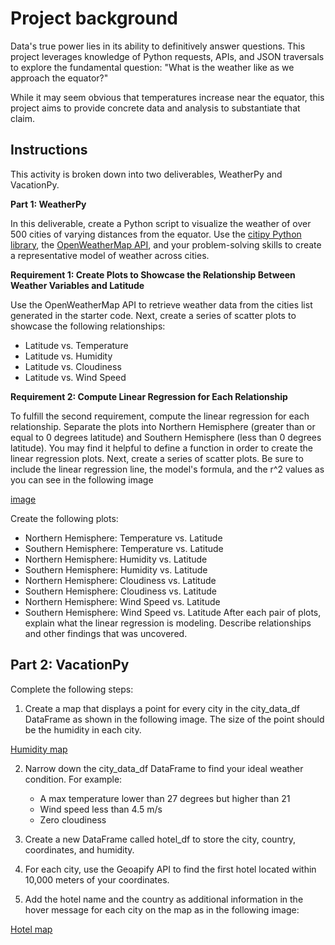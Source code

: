 # Project background
Data's true power lies in its ability to definitively answer questions. This project leverages knowledge of Python requests, APIs, and JSON traversals to explore the fundamental question: "What is the weather like as we approach the equator?"

While it may seem obvious that temperatures increase near the equator, this project aims to provide concrete data and analysis to substantiate that claim.

## Instructions

This activity is broken down into two deliverables, WeatherPy and VacationPy.

**Part 1: WeatherPy**

In this deliverable, create a Python script to visualize the weather of over 500 cities of varying distances from the equator. Use the [citipy Python library](https://pypi.org/project/citipy/), the [OpenWeatherMap API](https://openweathermap.org/api), and your problem-solving skills to create a representative model of weather across cities.

**Requirement 1: Create Plots to Showcase the Relationship Between Weather Variables and Latitude**

Use the OpenWeatherMap API to retrieve weather data from the cities list generated in the starter code. Next, create a series of scatter plots to showcase the following relationships:
* Latitude vs. Temperature
* Latitude vs. Humidity
* Latitude vs. Cloudiness
* Latitude vs. Wind Speed

**Requirement 2: Compute Linear Regression for Each Relationship**

To fulfill the second requirement, compute the linear regression for each relationship. Separate the plots into Northern Hemisphere (greater than or equal to 0 degrees latitude) and Southern Hemisphere (less than 0 degrees latitude). You may find it helpful to define a function in order to create the linear regression plots.
Next, create a series of scatter plots. Be sure to include the linear regression line, the model's formula, and the r^2 values as you can see in the following image

[image](https://static.bc-edx.com/data/dl-1-2/m6/lms/img/linear-regression-plot.png)


Create the following plots:
* Northern Hemisphere: Temperature vs. Latitude
* Southern Hemisphere: Temperature vs. Latitude
* Northern Hemisphere: Humidity vs. Latitude
* Southern Hemisphere: Humidity vs. Latitude
* Northern Hemisphere: Cloudiness vs. Latitude
* Southern Hemisphere: Cloudiness vs. Latitude
* Northern Hemisphere: Wind Speed vs. Latitude
* Southern Hemisphere: Wind Speed vs. Latitude
After each pair of plots, explain what the linear regression is modeling. Describe relationships and other findings that was uncovered.

## Part 2: VacationPy

Complete the following steps:

1. Create a map that displays a point for every city in the city_data_df DataFrame as shown in the following image. The size of the point should be the humidity in each city.

[Humidity map](https://static.bc-edx.com/data/dl-1-2/m6/lms/img/humidity_map.png)

2. Narrow down the city_data_df DataFrame to find your ideal weather condition. For example:
   - A max temperature lower than 27 degrees but higher than 21
   - Wind speed less than 4.5 m/s
   - Zero cloudiness

3. Create a new DataFrame called hotel_df to store the city, country, coordinates, and humidity.
4. For each city, use the Geoapify API to find the first hotel located within 10,000 meters of your coordinates.
5. Add the hotel name and the country as additional information in the hover message for each city on the map as in the following image:

[Hotel map](https://static.bc-edx.com/data/dl-1-2/m6/lms/img/hotel_map.png)

